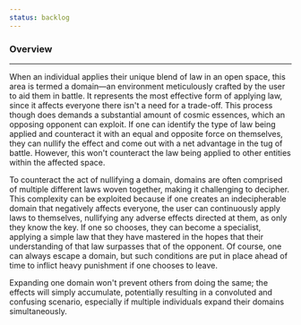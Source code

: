 ```yaml
---
status: backlog
---
```

### Overview  
---  
When an individual applies their unique blend of law in an open space, this area is termed a domain—an environment meticulously crafted by the user to aid them in battle. It represents the most effective form of applying law, since it affects everyone there isn't a need for a trade-off. This process though does demands a substantial amount of cosmic essences, which an opposing opponent can exploit. If one can identify the type of law being applied and counteract it with an equal and opposite force on themselves, they can nullify the effect and come out with a net advantage in the tug of battle. However, this won't counteract the law being applied to other entities within the affected space.  
  
To counteract the act of nullifying a domain, domains are often comprised of multiple different laws woven together, making it challenging to decipher. This complexity can be exploited because if one creates an indecipherable domain that negatively affects everyone, the user can continuously apply laws to themselves, nullifying any adverse effects directed at them, as only they know the key. If one so chooses, they can become a specialist, applying a simple law that they have mastered in the hopes that their understanding of that law surpasses that of the opponent. Of course, one can always escape a domain, but such conditions are put in place ahead of time to inflict heavy punishment if one chooses to leave.  
  
Expanding one domain won't prevent others from doing the same; the effects will simply accumulate, potentially resulting in a convoluted and confusing scenario, especially if multiple individuals expand their domains simultaneously.